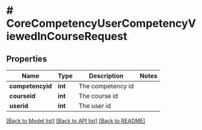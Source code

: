 # # CoreCompetencyUserCompetencyViewedInCourseRequest

## Properties

Name | Type | Description | Notes
------------ | ------------- | ------------- | -------------
**competencyid** | **int** | The competency id |
**courseid** | **int** | The course id |
**userid** | **int** | The user id |

[[Back to Model list]](../../README.md#models) [[Back to API list]](../../README.md#endpoints) [[Back to README]](../../README.md)
